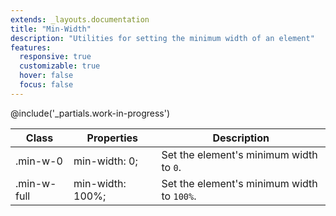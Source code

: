 ```yaml
---
extends: _layouts.documentation
title: "Min-Width"
description: "Utilities for setting the minimum width of an element"
features:
  responsive: true
  customizable: true
  hover: false
  focus: false
---
```


@include('_partials.work-in-progress')

<div class="border-t border-grey-lighter">
  <table class="w-full text-left" style="border-collapse: collapse;">
    <colgroup>
      <col class="w-1/5">
      <col class="w-1/3">
      <col>
    </colgroup>
    <thead>
      <tr>
        <th class="text-sm font-semibold text-grey-darker p-2 bg-grey-lightest">Class</th>
        <th class="text-sm font-semibold text-grey-darker p-2 bg-grey-lightest">Properties</th>
        <th class="text-sm font-semibold text-grey-darker p-2 bg-grey-lightest">Description</th>
      </tr>
    </thead>
    <tbody class="align-baseline">
      <tr>
        <td class="p-2 border-t border-smoke font-mono text-xs text-purple-dark">.min-w-0</td>
        <td class="p-2 border-t border-smoke font-mono text-xs text-blue-dark">min-width: 0;</td>
        <td class="p-2 border-t border-smoke text-sm text-grey-darker">Set the element's minimum width to <code>0</code>.</td>
      </tr>
      <tr>
        <td class="p-2 border-t border-smoke-light font-mono text-xs text-purple-dark">.min-w-full</td>
        <td class="p-2 border-t border-smoke-light font-mono text-xs text-blue-dark">min-width: 100%;</td>
        <td class="p-2 border-t border-smoke-light text-sm text-grey-darker">Set the element's minimum width to <code>100%</code>.</td>
      </tr>
    </tbody>
  </table>
</div>
